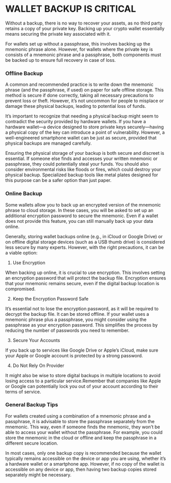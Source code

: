 # WALLET BACKUP IS CRITICAL

Without a backup, there is no way to recover your assets, as no third party retains a copy of your private key. Backing up your crypto wallet essentially means securing the private key associated with it.

For wallets set up without a passphrase, this involves backing up the mnemonic phrase alone. However, for wallets where the private key is consists of a mnemonic phrase and a passphrase, both components must be backed up to ensure full recovery in case of loss.


### Offline Backup

A common and recommended practice is to write down the mnemonic phrase (and the passphrase, if used) on paper for safe offline storage. This method is secure if done correctly, taking all necessary precautions to prevent loss or theft. However, it’s not uncommon for people to misplace or damage these physical backups, leading to potential loss of funds.

It’s important to recognize that needing a physical backup might seem to contradict the security provided by hardware wallets. If you have a hardware wallet—a device designed to store private keys securely—having a physical copy of the key can introduce a point of vulnerability. However, a well-engineered smartphone wallet can be just as secure, provided that physical backups are managed carefully.

Ensuring the physical storage of your backup is both secure and discreet is essential. If someone else finds and accesses your written mnemonic or passphrase, they could potentially steal your funds. You should also consider environmental risks like floods or fires, which could destroy your physical backup. Specialized backup tools like metal plates designed for this purpose can be a safer option than just paper.


### Online Backup

Some wallets allow you to back up an encrypted version of the mnemonic phrase to cloud storage. In these cases, you will be asked to set up an additional encryption password to secure the mnemonic. Even if a wallet does not provide this feature, you can still manually back up your data online.

Generally, storing wallet backups online (e.g., in iCloud or Google Drive) or on offline digital storage devices (such as a USB thumb drive) is considered less secure by many experts. However, with the right precautions, it can be a viable option:

1) Use Encryption

When backing up online, it is crucial to use encryption. This involves setting an encryption password that will protect the backup file. Encryption ensures that your mnemonic remains secure, even if the digital backup location is compromised.

2) Keep the Encryption Password Safe

It’s essential not to lose the encryption password, as it will be required to decrypt the backup file. It can be stored offline. If your wallet uses a mnemonic phrase plus a passphrase, you might consider using the passphrase as your encryption password. This simplifies the process by reducing the number of passwords you need to remember.

3) Secure Your Accounts

If you back up to services like Google Drive or Apple’s iCloud, make sure your Apple or Google account is protected by a strong password.

4) Do Not Rely On Provider

It might also be wise to store digital backups in multiple locations to avoid losing access to a particular service.Remember that companies like Apple or Google can potentially lock you out of your account according to their terms of service.


### General Backup Tips

For wallets created using a combination of a mnemonic phrase and a passphrase, it is advisable to store the passphrase separately from the mnemonic. This way, even if someone finds the mnemonic, they won’t be able to access your wallet without the passphrase. For example, you could store the mnemonic in the cloud or offline and keep the passphrase in a different secure location.

In most cases, only one backup copy is recommended because the wallet typically remains accessible on the device or app you are using, whether it’s a hardware wallet or a smartphone app. However, if no copy of the wallet is accessible on any device or app, then having two backup copies stored separately might be necessary.